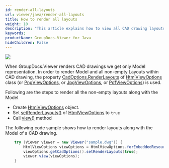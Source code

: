 ```yaml
---
id: render-all-layouts
url: viewer/java/render-all-layouts
title: How to render all layouts
weight: 10
description: "This article explains how to view all CAD drawing layouts with GroupDocs.Viewer within your Java applications."
keywords: 
productName: GroupDocs.Viewer for Java
hideChildren: False
---
```

![](viewer/java/images/render-all-layouts.jpg)

When GroupDocs.Viewer renders CAD drawings we get only Model representation. In order to render Model and all non-empty Layouts within CAD drawing, the property [CadOptions.RenderLayouts](https://apireference.groupdocs.com/viewer/java/com.groupdocs.viewer.options/CadOptions#setRenderLayouts(boolean)) of [HtmlViewOptions](https://apireference.groupdocs.com/viewer/java/com.groupdocs.viewer.options/HtmlViewOptions) class (or [PngViewOptions](https://apireference.groupdocs.com/viewer/java/com.groupdocs.viewer.options/PngViewOptions), or [JpgViewOptions](https://apireference.groupdocs.com/viewer/java/com.groupdocs.viewer.options/JpgViewOptions), or [PdfViewOptions](https://apireference.groupdocs.com/viewer/java/com.groupdocs.viewer.options/PdfViewOptions)) is used.

Following are the steps to render all the non-empty layouts along with the Model.

* Create [HtmlViewOptions](https://apireference.groupdocs.com/viewer/java/com.groupdocs.viewer.options/HtmlViewOptions) object.
* Set [setRenderLayouts()](https://apireference.groupdocs.com/viewer/java/com.groupdocs.viewer.options/CadOptions#setRenderLayouts(boolean)) of [HtmlViewOptions](https://apireference.groupdocs.com/viewer/java/com.groupdocs.viewer.options/HtmlViewOptions) to `true`
* Call [view()](https://apireference.groupdocs.com/viewer/java/com.groupdocs.viewer/Viewer#view(com.groupdocs.viewer.options.ViewOptions)) method

The following code sample shows how to render layouts along with the Model of a CAD drawing.

```java
    try (Viewer viewer = new Viewer("sample.dwg")) {
        HtmlViewOptions viewOptions = HtmlViewOptions.forEmbeddedResources();
        viewOptions.getCadOptions().setRenderLayouts(true);
        viewer.view(viewOptions);
    }
```
